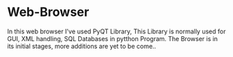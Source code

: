 # Web-Browser

In this web browser I've used PyQT Library, This Library is normally used for GUI, XML handling, SQL Databases in pytthon Program. The Browser is in its initial stages, more additions are yet to be come..
